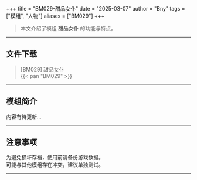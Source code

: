 +++
title = "BM029-甜品女仆"
date = "2025-03-07"
author = "Bny"
tags = ["模组", "人物"]
aliases = ["BM029"]
+++

> 本文介绍了模组 **甜品女仆** 的功能与特点。

---

## 文件下载

> [BM029] 甜品女仆  
{{< pan "BM029" >}}  

---

## 模组简介

>  
内容有待更新...  

---

## 注意事项

>  
为避免损坏存档，使用前请备份游戏数据。  
可能与其他模组存在冲突，建议单独测试。  

---

